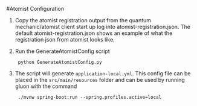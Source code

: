 #Atomist Configuration
1. Copy the atomist registration output from the quantum mechanic/atomist client start up log into atomist-registration.json. 
   The default atomist-registration.json shows an example of what the registration json from atomist looks like.
2. Run the GenerateAtomistConfig script 

        python GenerateAtomistConfig.py
3. The script will generate `application-local.yml`. 
   This config file can be placed in the `src/main/resources` folder and can be used by running gluon with the command
   
        ./mvnw spring-boot:run --spring.profiles.active=local